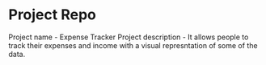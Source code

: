 # Project Repo
 Project name - Expense Tracker
 Project description - It allows people to track their expenses and income with a visual represntation of some of the data.
